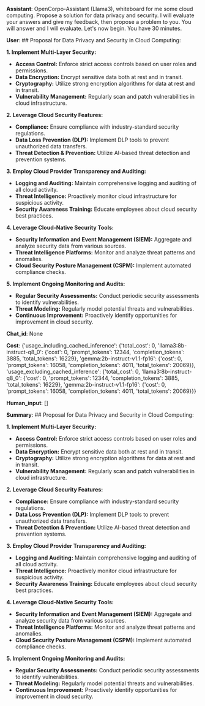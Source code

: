 **Assistant**: OpenCorpo-Assistant (Llama3), whiteboard for me some cloud computing. Propose a solution for data privacy and security. I will evaluate your answers and give my feedback, then propose a problem to you. You will answer and I will evaluate. Let's now begin. You have 30 minutes.

**User**: ## Proposal for Data Privacy and Security in Cloud Computing:

**1. Implement Multi-Layer Security:**

* **Access Control:** Enforce strict access controls based on user roles and permissions.
* **Data Encryption:** Encrypt sensitive data both at rest and in transit.
* **Cryptography:** Utilize strong encryption algorithms for data at rest and in transit.
* **Vulnerability Management:** Regularly scan and patch vulnerabilities in cloud infrastructure.

**2. Leverage Cloud Security Features:**

* **Compliance:** Ensure compliance with industry-standard security regulations.
* **Data Loss Prevention (DLP):** Implement DLP tools to prevent unauthorized data transfers.
* **Threat Detection & Prevention:** Utilize AI-based threat detection and prevention systems.

**3. Employ Cloud Provider Transparency and Auditing:**

* **Logging and Auditing:** Maintain comprehensive logging and auditing of all cloud activity.
* **Threat Intelligence:** Proactively monitor cloud infrastructure for suspicious activity.
* **Security Awareness Training:** Educate employees about cloud security best practices.

**4. Leverage Cloud-Native Security Tools:**

* **Security Information and Event Management (SIEM):** Aggregate and analyze security data from various sources.
* **Threat Intelligence Platforms:** Monitor and analyze threat patterns and anomalies.
* **Cloud Security Posture Management (CSPM):** Implement automated compliance checks.

**5. Implement Ongoing Monitoring and Audits:**

* **Regular Security Assessments:** Conduct periodic security assessments to identify vulnerabilities.
* **Threat Modeling:** Regularly model potential threats and vulnerabilities.
* **Continuous Improvement:** Proactively identify opportunities for improvement in cloud security.

**Chat_id**: None

**Cost**: {'usage_including_cached_inference': {'total_cost': 0, 'llama3:8b-instruct-q8_0': {'cost': 0, 'prompt_tokens': 12344, 'completion_tokens': 3885, 'total_tokens': 16229}, 'gemma:2b-instruct-v1.1-fp16': {'cost': 0, 'prompt_tokens': 16058, 'completion_tokens': 4011, 'total_tokens': 20069}}, 'usage_excluding_cached_inference': {'total_cost': 0, 'llama3:8b-instruct-q8_0': {'cost': 0, 'prompt_tokens': 12344, 'completion_tokens': 3885, 'total_tokens': 16229}, 'gemma:2b-instruct-v1.1-fp16': {'cost': 0, 'prompt_tokens': 16058, 'completion_tokens': 4011, 'total_tokens': 20069}}}

**Human_input**: []

**Summary**: ## Proposal for Data Privacy and Security in Cloud Computing:

**1. Implement Multi-Layer Security:**

* **Access Control:** Enforce strict access controls based on user roles and permissions.
* **Data Encryption:** Encrypt sensitive data both at rest and in transit.
* **Cryptography:** Utilize strong encryption algorithms for data at rest and in transit.
* **Vulnerability Management:** Regularly scan and patch vulnerabilities in cloud infrastructure.

**2. Leverage Cloud Security Features:**

* **Compliance:** Ensure compliance with industry-standard security regulations.
* **Data Loss Prevention (DLP):** Implement DLP tools to prevent unauthorized data transfers.
* **Threat Detection & Prevention:** Utilize AI-based threat detection and prevention systems.

**3. Employ Cloud Provider Transparency and Auditing:**

* **Logging and Auditing:** Maintain comprehensive logging and auditing of all cloud activity.
* **Threat Intelligence:** Proactively monitor cloud infrastructure for suspicious activity.
* **Security Awareness Training:** Educate employees about cloud security best practices.

**4. Leverage Cloud-Native Security Tools:**

* **Security Information and Event Management (SIEM):** Aggregate and analyze security data from various sources.
* **Threat Intelligence Platforms:** Monitor and analyze threat patterns and anomalies.
* **Cloud Security Posture Management (CSPM):** Implement automated compliance checks.

**5. Implement Ongoing Monitoring and Audits:**

* **Regular Security Assessments:** Conduct periodic security assessments to identify vulnerabilities.
* **Threat Modeling:** Regularly model potential threats and vulnerabilities.
* **Continuous Improvement:** Proactively identify opportunities for improvement in cloud security.

